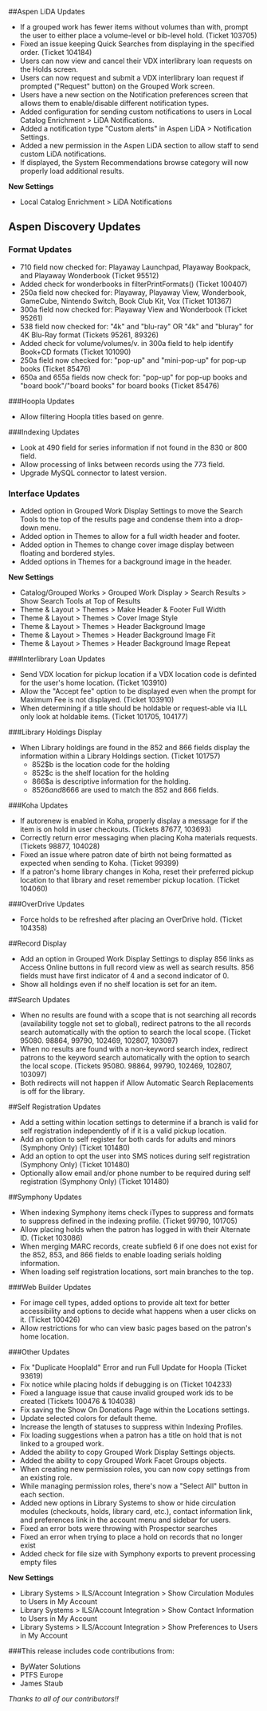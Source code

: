 ##Aspen LiDA Updates
- If a grouped work has fewer items without volumes than with, prompt the user to either place a volume-level or
  bib-level hold. (Ticket 103705)
- Fixed an issue keeping Quick Searches from displaying in the specified order. (Ticket 104184)
- Users can now view and cancel their VDX interlibrary loan requests on the Holds screen.
- Users can now request and submit a VDX interlibrary loan request if prompted ("Request" button) on the Grouped Work
  screen.
- Users have a new section on the Notification preferences screen that allows them to enable/disable different
  notification types.
- Added configuration for sending custom notifications to users in Local Catalog Enrichment > LiDA Notifications.
- Added a notification type "Custom alerts" in Aspen LiDA > Notification Settings.
- Added a new permission in the Aspen LiDA section to allow staff to send custom LiDA notifications.
- If displayed, the System Recommendations browse category will now properly load additional results.

**New Settings**

- Local Catalog Enrichment > LiDA Notifications

## Aspen Discovery Updates
### Format Updates
- 710 field now checked for: Playaway Launchpad, Playaway Bookpack, and Playaway Wonderbook (Ticket 95512)
- Added check for wonderbooks in filterPrintFormats() (Ticket 100407)
- 250a field now checked for: Playaway, Playaway View, Wonderbook, GameCube, Nintendo Switch, Book Club Kit, Vox (Ticket
  101367)
- 300a field now checked for: Playaway View and Wonderbook (Ticket 95261)
- 538 field now checked for: "4k" and "blu-ray" OR "4k" and "bluray" for 4K Blu-Ray format (Tickets 95261, 89326)
- Added check for volume/volumes/v. in 300a field to help identify Book+CD formats (Ticket 101090)
- 250a field now checked for: "pop-up" and "mini-pop-up" for pop-up books (Ticket 85476)
- 650a and 655a fields now check for: "pop-up" for pop-up books and "board book"/"board books" for board books (Ticket 85476)

###Hoopla Updates
- Allow filtering Hoopla titles based on genre. 

###Indexing Updates
- Look at 490 field for series information if not found in the 830 or 800 field.
- Allow processing of links between records using the 773 field. 
- Upgrade MySQL connector to latest version.

### Interface Updates

- Added option in Grouped Work Display Settings to move the Search Tools to the top of the results page and condense
  them into a drop-down menu.
- Added option in Themes to allow for a full width header and footer.
- Added option in Themes to change cover image display between floating and bordered styles.
- Added options in Themes for a background image in the header.

**New Settings**

- Catalog/Grouped Works > Grouped Work Display > Search Results > Show Search Tools at Top of Results
- Theme & Layout > Themes > Make Header & Footer Full Width
- Theme & Layout > Themes > Cover Image Style
- Theme & Layout > Themes > Header Background Image
- Theme & Layout > Themes > Header Background Image Fit
- Theme & Layout > Themes > Header Background Image Repeat

###Interlibrary Loan Updates
- Send VDX location for pickup location if a VDX location code is definted for the user's home location. (Ticket 103910)
- Allow the "Accept fee" option to be displayed even when the prompt for Maximum Fee is not displayed. (Ticket 103910)
- When determining if a title should be holdable or request-able via ILL only look at holdable items. (Ticket 101705, 104177)

###Library Holdings Display
- When Library holdings are found in the 852 and 866 fields display the information within a Library Holdings section. (Ticket 101757) 
  - 852$b is the location code for the holding
  - 852$c is the shelf location for the holding
  - 866$a is descriptive information for the holding. 
  - 852$6 and 866$6 are used to match the 852 and 866 fields. 

###Koha Updates
- If autorenew is enabled in Koha, properly display a message for if the item is on hold in user checkouts. (Tickets 87677, 103693)
- Correctly return error messaging when placing Koha materials requests. (Tickets 98877, 104028)
- Fixed an issue where patron date of birth not being formatted as expected when sending to Koha. (Ticket 99399)
- If a patron's home library changes in Koha, reset their preferred pickup location to that library and reset remember pickup location. (Ticket 104060)

###OverDrive Updates
- Force holds to be refreshed after placing an OverDrive hold. (Ticket 104358)

##Record Display
- Add an option in Grouped Work Display Settings to display 856 links as Access Online buttons in full record view as well as search results. 856 fields must have first indicator of 4 and a second indicator of 0.
- Show all holdings even if no shelf location is set for an item. 

##Search Updates
- When no results are found with a scope that is not searching all records (availability toggle not set to global), redirect patrons to the all records search automatically with the option to search the local scope. (Ticket 95080. 98864, 99790, 102469, 102807, 103097) 
- When no results are found with a non-keyword search index, redirect patrons to the keyword search automatically with the option to search the local scope. (Tickets 95080. 98864, 99790, 102469, 102807, 103097)
- Both redirects will not happen if Allow Automatic Search Replacements is off for the library. 

##Self Registration Updates
- Add a setting within location settings to determine if a branch is valid for self registration independently of if it is a valid pickup location. 
- Add an option to self register for both cards for adults and minors (Symphony Only) (Ticket 101480)
- Add an option to opt the user into SMS notices during self registration (Symphony Only) (Ticket 101480)
- Optionally allow email and/or phone number to be required during self registration (Symphony Only) (Ticket 101480)

##Symphony Updates
- When indexing Symphony items check iTypes to suppress and formats to suppress defined in the indexing profile. (Ticket 99790, 101705)
- Allow placing holds when the patron has logged in with their Alternate ID. (Ticket 103086) 
- When merging MARC records, create subfield 6 if one does not exist for the 852, 853, and 866 fields to enable loading serials holding information. 
- When loading self registration locations, sort main branches to the top. 

###Web Builder Updates
- For image cell types, added options to provide alt text for better accessibility and options to decide what happens
  when a user clicks on it. (Ticket 100426)
- Allow restrictions for who can view basic pages based on the patron's home location. 

###Other Updates
- Fix "Duplicate HooplaId" Error and run Full Update for Hoopla (Ticket 93619)
- Fix notice while placing holds if debugging is on (Ticket 104233)
- Fixed a language issue that cause invalid grouped work ids to be created (Tickets 100476 & 104038)
- Fix saving the Show On Donations Page within the Locations settings.  
- Update selected colors for default theme.
- Increase the length of statuses to suppress within Indexing Profiles.
- Fix loading suggestions when a patron has a title on hold that is not linked to a grouped work. 
- Added the ability to copy Grouped Work Display Settings objects.
- Added the ability to copy Grouped Work Facet Groups objects.
- When creating new permission roles, you can now copy settings from an existing role.
- While managing permission roles, there's now a "Select All" button in each section.
- Added new options in Library Systems to show or hide circulation modules (checkouts, holds, library card, etc.),
  contact information link, and preferences link in the account menu and sidebar for users.
- Fixed an error bots were throwing with Prospector searches
- Fixed an error when trying to place a hold on records that no longer exist
- Added check for file size with Symphony exports to prevent processing empty files

**New Settings**

- Library Systems > ILS/Account Integration > Show Circulation Modules to Users in My Account
- Library Systems > ILS/Account Integration > Show Contact Information to Users in My Account
- Library Systems > ILS/Account Integration > Show Preferences to Users in My Account

###This release includes code contributions from:
- ByWater Solutions
- PTFS Europe
- James Staub

_Thanks to all of our contributors!!_